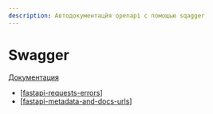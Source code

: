 ```yaml
---
description: Автодокументацйя openapi с помощью sqagger
---
```

# Swagger

[Документация](https://swagger.io/docs/specification/about/)

- [[fastapi-requests-errors]]
- [[fastapi-metadata-and-docs-urls]]

[//begin]: # "Autogenerated link references for markdown compatibility"
[fastapi-requests-errors]: fastapi-requests-errors "Fastapi-requests-errors"
[fastapi-metadata-and-docs-urls]: fastapi-metadata-and-docs-urls "Fastapi-Metadata-and-Docs-URLs"
[//end]: # "Autogenerated link references"